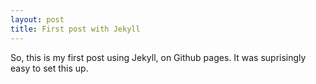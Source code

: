 ```yaml
---
layout: post
title: First post with Jekyll
---
```


So, this is my first post using Jekyll, on Github pages. It was
suprisingly easy to set this up.
